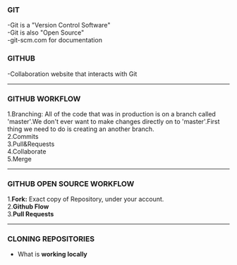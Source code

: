 ### GIT

-Git is a "Version Control Software"<br>
-Git is also "Open Source"<br>
-git-scm.com for documentation<br>

### GITHUB 

-Collaboration website that interacts with Git<br>

----------


### GITHUB WORKFLOW

1.Branching: All of the code that was in production is on  a branch called 'master'.We don't ever want to make changes directly on to 'master'.First thing we need to do is creating an another branch.<br>
2.Commits<br>
3.Pull&Requests<br>
4.Collaborate<br>
5.Merge<br>


------


### GITHUB OPEN SOURCE WORKFLOW

1.**Fork:** Exact copy of Repository, under your account.<br>
2.**Github Flow**<br>
3.**Pull Requests**<br>


----------


### CLONING REPOSITORIES

<ul>
  <li>What is <b>working locally</b> </li>  
</ul>


  




